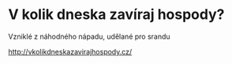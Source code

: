 # V kolik dneska zavíraj hospody?

Vzniklé z náhodného nápadu, udělané pro srandu

http://vkolikdneskazavirajhospody.cz/
